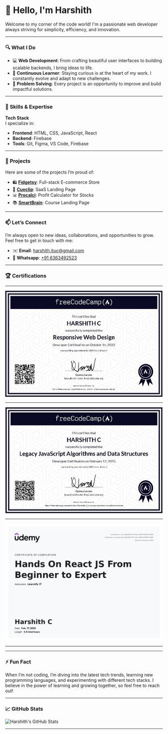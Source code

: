 # 👋 **Hello, I'm Harshith**  

Welcome to my corner of the code world! I'm a passionate web developer always striving for simplicity, efficiency, and innovation.

---

### 🔍 **What I Do**

- 💻 **Web Development**: From crafting beautiful user interfaces to building scalable backends, I bring ideas to life.
- 🧠 **Continuous Learner**: Staying curious is at the heart of my work. I constantly evolve and adapt to new challenges.
- 🎯 **Problem Solving**: Every project is an opportunity to improve and build impactful solutions.

---

### 🚀 **Skills & Expertise**

**Tech Stack**  
I specialize in:

- **Frontend**: HTML, CSS, JavaScript, React
- **Backend**: Firebase
- **Tools**: Git, Figma, VS Code, Firebase

---

### 💼 **Projects**

Here are some of the projects I’m proud of:

- 🛍️ **[Fidgetsy](https://fidgetsy.shop)**: Full-stack E-commerce Store
- 🎥 **[Cueclip](https://cueclip.netlify.app)**: SaaS Landing Page
- 📊 **[Procalci](https://procalci.netlify.app)**: Profit Calculator for Stocks
- 📚 **[SmartBrain](https://landingpage-smartbrain.netlify.app/)**: Course Landing Page

---

### 📫 **Let’s Connect**

I’m always open to new ideas, collaborations, and opportunities to grow. Feel free to get in touch with me:

- ✉️ **Email**: [harshith.ituc@gmail.com](mailto:harshith.ituc@gmail.com)
- 📱 **Whatsapp**: [+91 6363492523](https://wa.me/6363492523)


---

### 🏆 **Certifications**

<hr> <!-- Horizontal rule for separation -->

[![Responsive Web Design](https://github.com/ItachiPrime/ItachiPrime/blob/b12dd3afc723b61848dee8b182162d6b051aaef6/WebDesign.JPG?raw=true)](https://www.freecodecamp.org/certification/Harshith_C/responsive-web-design)

<hr> <!-- Horizontal rule for separation -->

[![JavaScript Algorithms & Data Structures](https://github.com/ItachiPrime/ItachiPrime/blob/bf354b8eee2fe69835001b6bc6405990506d53b8/DSA.JPG?raw=true)](https://www.freecodecamp.org/certification/Harshith_C/javascript-algorithms-and-data-structures)

<hr> <!-- Horizontal rule for separation -->

[![React JS](https://github.com/ItachiPrime/ItachiPrime/blob/87853eddf0846cfa9c59343fc358a2597ba2544a/Udemy.jpg?raw=true)](https://www.udemy.com/certificate/UC-e08c5521-f110-43ac-b596-10bf3b7ec886/)

<hr> <!-- Horizontal rule for separation -->

---

### ⚡ **Fun Fact**

When I’m not coding, I’m diving into the latest tech trends, learning new programming languages, and experimenting with different tech stacks. I believe in the power of learning and growing together, so feel free to reach out!

---

### 📈 **GitHub Stats**

![Harshith's GitHub Stats](https://github-readme-stats.vercel.app/api?username=yourusername&show_icons=true&hide_title=true&count_private=true&hide=prs&theme=radical)

---

